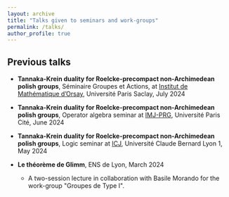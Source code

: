 ```yaml
---
layout: archive
title: "Talks given to seminars and work-groups"
permalink: /talks/
author_profile: true
---
```


## Previous talks



* **Tannaka-Krein duality for Roelcke-precompact non-Archimedean polish groups**, Séminaire Groupes et Actions, at [Institut de Mathématique d’Orsay](https://www.imo.universite-paris-saclay.fr/fr/), Université Paris Saclay, July 2024


* **Tannaka-Krein duality for Roelcke-precompact non-Archimedean polish groups**, Operator algebra seminar at [IMJ-PRG](https://www.imj-prg.fr/), Université Paris Cité, June 2024


* **Tannaka-Krein duality for Roelcke-precompact non-Archimedean polish groups**, Logic seminar at [ICJ](https://math.univ-lyon1.fr), Université Claude Bernard Lyon 1, May 2024


* **Le théorème de Glimm**, ENS de Lyon, March 2024
  * A two-session lecture in collaboration with Basile Morando for the work-group "Groupes de Type I".
 






